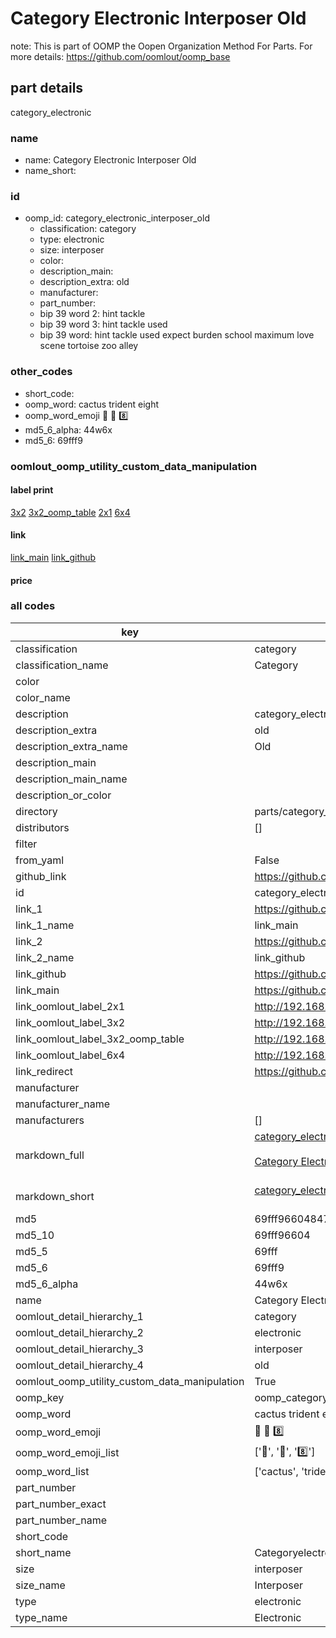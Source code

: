 # Category Electronic Interposer Old  

note: This is part of OOMP the Oopen Organization Method For Parts. For more details: https://github.com/oomlout/oomp_base

##  part details
  



category_electronic



### name
* name: Category Electronic Interposer Old
* name_short: 
### id
* oomp_id: category_electronic_interposer_old
  * classification: category
  * type: electronic
  * size: interposer
  * color: 
  * description_main: 
  * description_extra: old
  * manufacturer: 
  * part_number: 
  * bip 39 word 2: hint tackle
  * bip 39 word 3: hint tackle used
  * bip 39 word: hint tackle used expect burden school maximum love scene tortoise zoo alley

### other_codes
* short_code: 
* oomp_word: cactus trident eight
* oomp_word_emoji :cactus: :trident: :eight:
* md5_6_alpha: 44w6x
* md5_6: 69fff9






### oomlout_oomp_utility_custom_data_manipulation
#### label print
[3x2](http://192.168.1.245:1112/?label=oomp%2044w6x)
[3x2_oomp_table](http://192.168.1.108:1112/?label=oomp%2044w6x)
[2x1](http://192.168.1.242:1112/?label=oomp%2044w6x)
[6x4](http://192.168.1.55:1112/?label=oomp%2044w6x)    

#### link

[link_main](https://github.com/oomlout/oomlout_oomp_version_1_messy/tree/main/parts/category_electronic_interposer_old) [link_github](https://github.com/oomlout/oomlout_oomp_version_1_messy/tree/main/parts/category_electronic_interposer_old)                             

#### price







### all codes 
| key | value |  
| --- | --- |  
| classification | category |  
| classification_name | Category |  
| color |  |  
| color_name |  |  
| description | category_electronic |  
| description_extra | old |  
| description_extra_name | Old |  
| description_main |  |  
| description_main_name |  |  
| description_or_color |   |  
| directory | parts/category_electronic_interposer_old |  
| distributors | [] |  
| filter |  |  
| from_yaml | False |  
| github_link | https://github.com/oomlout/oomlout_oomp_part_src/tree/main/parts/category_electronic_interposer_old |  
| id | category_electronic_interposer_old |  
| link_1 | https://github.com/oomlout/oomlout_oomp_version_1_messy/tree/main/parts/category_electronic_interposer_old |  
| link_1_name | link_main |  
| link_2 | https://github.com/oomlout/oomlout_oomp_version_1_messy/tree/main/parts/category_electronic_interposer_old |  
| link_2_name | link_github |  
| link_github | https://github.com/oomlout/oomlout_oomp_version_1_messy/tree/main/parts/category_electronic_interposer_old |  
| link_main | https://github.com/oomlout/oomlout_oomp_version_1_messy/tree/main/parts/category_electronic_interposer_old |  
| link_oomlout_label_2x1 | http://192.168.1.242:1112/?label=oomp%2044w6x |  
| link_oomlout_label_3x2 | http://192.168.1.245:1112/?label=oomp%2044w6x |  
| link_oomlout_label_3x2_oomp_table | http://192.168.1.108:1112/?label=oomp%2044w6x |  
| link_oomlout_label_6x4 | http://192.168.1.55:1112/?label=oomp%2044w6x |  
| link_redirect | https://github.com/oomlout/oomlout_oomp_version_1_messy/tree/main/parts/category_electronic_interposer_old |  
| manufacturer |  |  
| manufacturer_name |  |  
| manufacturers | [] |  
| markdown_full | [category_electronic_interposer_old](none)<br>[](none)<br>[Category Electronic Interposer Old](none)<br><br> |  
| markdown_short | [category_electronic_interposer_old](none)<br><br> |  
| md5 | 69fff9660484712f030f4505dfb7435e |  
| md5_10 | 69fff96604 |  
| md5_5 | 69fff |  
| md5_6 | 69fff9 |  
| md5_6_alpha | 44w6x |  
| name | Category Electronic Interposer Old |  
| oomlout_detail_hierarchy_1 | category |  
| oomlout_detail_hierarchy_2 | electronic |  
| oomlout_detail_hierarchy_3 | interposer |  
| oomlout_detail_hierarchy_4 | old |  
| oomlout_oomp_utility_custom_data_manipulation | True |  
| oomp_key | oomp_category_electronic_interposer_old |  
| oomp_word | cactus trident eight |  
| oomp_word_emoji | :cactus: :trident: :eight: |  
| oomp_word_emoji_list | [':cactus:', ':trident:', ':eight:'] |  
| oomp_word_list | ['cactus', 'trident', 'eight'] |  
| part_number |  |  
| part_number_exact |  |  
| part_number_name |  |  
| short_code |  |  
| short_name | Categoryelectronic |  
| size | interposer |  
| size_name | Interposer |  
| type | electronic |  
| type_name | Electronic |  
